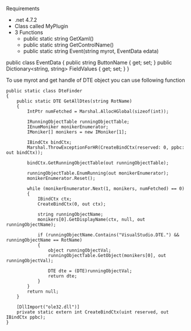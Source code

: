 Requirements
- .net 4.7.2
- Class called MyPlugin
- 3 Functions
    - public static string GetXaml()
    - public static string GetControlName()
    - public static string Event(string myrot, EventData edata)
 
public class EventData
{
    public string ButtonName { get; set; }
    public Dictionary<string, string> FieldValues { get; set; }
}

To use myrot and get handle of DTE object you can use following function

    public static class DteFinder
    {
        public static DTE GetAllDtes(string RotName)
        {
            IntPtr numFetched = Marshal.AllocHGlobal(sizeof(int));
    
            IRunningObjectTable runningObjectTable;
            IEnumMoniker monikerEnumerator;
            IMoniker[] monikers = new IMoniker[1];
    
            IBindCtx bindCtx;
            Marshal.ThrowExceptionForHR(CreateBindCtx(reserved: 0, ppbc: out bindCtx));
    
            bindCtx.GetRunningObjectTable(out runningObjectTable);
    
            runningObjectTable.EnumRunning(out monikerEnumerator);
            monikerEnumerator.Reset();
    
            while (monikerEnumerator.Next(1, monikers, numFetched) == 0)
            {
                IBindCtx ctx;
                CreateBindCtx(0, out ctx);
    
                string runningObjectName;
                monikers[0].GetDisplayName(ctx, null, out runningObjectName);
    
                if (runningObjectName.Contains("VisualStudio.DTE.") && runningObjectName == RotName)
                {
                    object runningObjectVal;
                    runningObjectTable.GetObject(monikers[0], out runningObjectVal);
    
                    DTE dte = (DTE)runningObjectVal;
                    return dte;
                }
            }
            return null;
        }
    
        [DllImport("ole32.dll")]
        private static extern int CreateBindCtx(uint reserved, out IBindCtx ppbc);
    }

